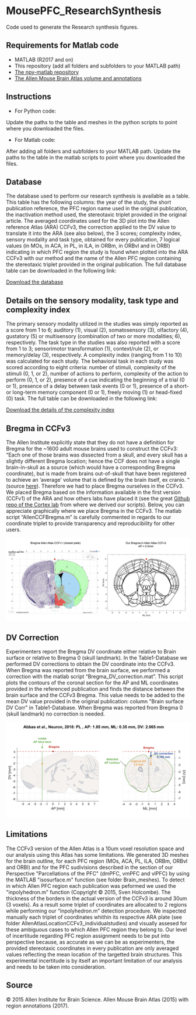 

# MousePFC_ResearchSynthesis
Code used to generate the Research synthesis figures.

## Requirements for Matlab code
- MATLAB (R2017 and on)
- This repository (add all folders and subfolders to your MATLAB path)
- [The npy-matlab repository](http://github.com/kwikteam/npy-matlab)
- [The Allen Mouse Brain Atlas volume and annotations](http://download.alleninstitute.org/informatics-archive/current-release/mouse_ccf/)

## Instructions
 - For Python code:

Update the paths to the table and meshes in the python scripts to point where you downloaded the files.

- For Matlab code:

After adding  all folders and subfolders to your MATLAB path.
Update the paths to the table in the matlab scripts to point where you downloaded the files.

## Database

The database used to perform our research synthesis is available as a table. This table has the following columns: the year of the study, the short publication reference, the PFC region name used in the original publication, the inactivation method used, the stereotaxic triplet provided in the original article. The averaged coordinates used for the 3D plot into the Allen reference Atlas (ARA) CCFv3, the correction applied to the DV value to translate it into the ARA (see also below), the 3 scores; complexity index, sensory modality and task type, obtained for every publication, 7 logical values (in MOs, in ACA, in PL, in ILA, in ORBm, in ORBvl and in ORBl) indicating in which PFC region the study is found when plotted into the ARA CCFv3 with our method and the name of the Allen PFC region containing the stereotaxic triplet provided in the original publication. The full database table can be downloaded in the following link:

[Download the database](https://carlenlab.org/data-protected/)

## Details on the sensory modality, task type and complexity index

The primary sensory modality utilized in the studies was simply reported as a score from 1 to 6; auditory (1), visual (2), somatosensory (3), olfactory (4), gustatory (5) or multisensory (combination of two or more modalities; 6), respectively. The task type in the studies was also reported with a score from 1 to 3; sensorimotor transformation (1), context/rule (2), or memory/delay (3), respectively. A complexity index (ranging from 1 to 10) was calculated for each study. The behavioral task in each study was scored according to eight criteria: number of stimuli, complexity of the stimuli (0, 1, or 2), number of actions to perform, complexity of the action to perform (0, 1, or 2), presence of a cue indicating the beginning of a trial (0 or 1), presence of a delay between task events (0 or 1), presence of a short- or long-term memory component (0 or 1), freely moving (1) or head-fixed (0) task. The full table can be downloaded in the following link:

[Download the details of the complexity index](https://carlenlab.org/data-protected/)


## Bregma in CCFv3

The Allen Institute explicitly state that they do not have a definition for Bregma for the ~1600 adult mouse brains used to construct the CCFv3: “Each one of those brains was dissected from a skull, and every skull has a slightly different Bregma location; hence the CCF does not have a single brain-in-skull as a source (which would have a corresponding Bregma coordinate), but is made from brains out-of-skull that have been registered to achieve an ‘average’ volume that is defined by the brain itself, ex cranio. “ (source [here](https://community.brain-map.org/t/why-doesnt-the-3d-mouse-brain-atlas-have-bregma-coordinates/158)). Therefore we had to place Bregma ourselves in the CCFv3. We placed Bregma based on the information available in the first version (CCFv1) of the ARA and how others labs have placed it (see the great [Github repo of the Cortex lab](https://github.com/cortex-lab/allenCCF) from where we derived our scripts). Below, you can appreciate graphically where we place Bregma in the CCFv3. The matlab script “AllenCCFBregma.m” is carefully commented in regards to our coordinate triplet to provide transparency and reproducibility for other users.

![alt text](https://github.com/PierreLeMerre/MousePFC_ResearchSynthesis/blob/main/Bregma.png?raw=true)

## DV Correction

Experimenters report the Bregma DV coordinate either relative to Brain surface or relative to Bregma 0 (skull landmark). In the Table1-Database we performed DV corrections to obtain the DV coordinate into the CCFv3. When Bregma was reported from the brain surface, we performed a correction with the matlab script “Bregma_DV_correction.mat”. This script plots the contours of the coronal section for the AP and ML coordinates provided in the referenced publication and finds the distance between the brain surface and the CCFv3 Bregma. This value needs to be added to the mean DV value provided in the original publication: column "Brain surface DV Corr" in Table1-Database. When Bregma was reported from Bregma 0 (skull landmark) no correction is needed. 

![alt text](https://github.com/PierreLeMerre/MousePFC_ResearchSynthesis/blob/main/DV_correction.png?raw=true)


## Limitations

The CCFv3 version of the Allen Atlas is a 10um voxel resolution space and our analysis using this Atlas has some limitations. We generated 3D meshes for the brain outline, for each PFC region (MOs, ACA, PL, ILA, ORBm, ORBvl and ORBl) and for the PFC sudivisions described in the section of our Perspective "Parcellations of the PFC" (dmPFC, vmPFC and vlPFC) by using the MATLAB "isosurface.m" function (see folder Brain_meshes). To detect in which Allen PFC region each publication was peformed we used the "inpolyhedron.m" function (Copyright © 2015, Sven Holcombe). The thickness of the borders in the actual version of the CCFv3 is around 30um (3 voxels). As a result some triplet of coordinates are allocated to 2 regions while performing our “inpolyhedron.m” detection procedure. We inspected manually each triplet of coordinates whithin its respective ARA plate (see folder AllenAtlasLocationCCFv3_individualstudies) and visually assesed for these ambiguous cases to which Allen PFC region they belong to. Our level of incertitude regarding PFC region assignment needs to be put into perspective because, as accurate as we can be as experimenters, the provided stereotaxic coordinates in every publication are only averaged values reflecting the mean location of the targetted brain structures. This experimental incertitude is by itself an important limitation of our analysis and needs to be taken into consideration.

## Source
© 2015 Allen Institute for Brain Science. Allen Mouse Brain Atlas (2015) with region annotations (2017).



